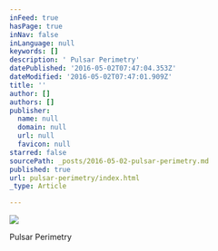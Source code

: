 ```yaml
---
inFeed: true
hasPage: true
inNav: false
inLanguage: null
keywords: []
description: ' Pulsar Perimetry'
datePublished: '2016-05-02T07:47:04.353Z'
dateModified: '2016-05-02T07:47:01.909Z'
title: ''
author: []
authors: []
publisher:
  name: null
  domain: null
  url: null
  favicon: null
starred: false
sourcePath: _posts/2016-05-02-pulsar-perimetry.md
published: true
url: pulsar-perimetry/index.html
_type: Article

---
```

![](https://the-grid-user-content.s3-us-west-2.amazonaws.com/fe84e3c2-2702-43c2-9938-a8a5d2da3103.jpg)

Pulsar Perimetry